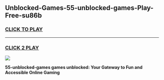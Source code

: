 
## Unblocked-Games-55-unblocked-games-Play-Free-su86b
<h3>
<a href="https://premium76.site?title=55-unblocked-games&ref=12A">CLICK TO PLAY</a></h3>
<hr>

<h3>
<a href="https://premium76.site?title=55-unblocked-games&ref=12A">CLICK 2 PLAY</a>
  
</h3>

<a href="https://premium76.site?title=55-unblocked-games&ref=12A"><img src="https://clearcache.store/games.png"></a>


**55-unblocked-games games unblocked: Your Gateway to Fun and Accessible Online Gaming**
